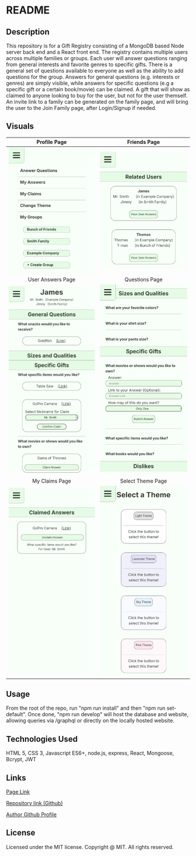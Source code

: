 # README

## Description

This repository is for a Gift Registry consisting of a MongoDB based Node server back end and a React front end.  The registry contains multiple users across multiple families or groups.  Each user will answer questions ranging from general interests and favorite genres to specific gifts.  There is a general set of questions available to everyone as well as the ability to add questions for the group.  Answers for general questions (e.g. interests or genres) are simply visible, while answers for specific questions (e.g a specific gift or a certain book/movie) can be claimed.  A gift that will show as claimed to anyone looking to buy for the user, but not for the user themself.  An invite link to a family can be generated on the family page, and will bring the user to the Join Family page, after Login/Signup if needed.

## Visuals
| Profile Page | Friends Page |
|:-:|:-:|
|<img src="./assets/images/profile.png" width="400">|<img src="./assets/images/friends.png" width="400">|
| User Answers Page | Questions Page |
|<img src="./assets/images/user.png" width="400">|<img src="./assets/images/questions.png" width="400">|
| My Claims Page | Select Theme Page |
|<img src="./assets/images/claims.png" width="400">|<img src="./assets/images/themes.png" width="400">|

## Usage

From the root of the repo, run "npm run install" and then "npm run set-default".  Once done, "npm run develop" will host the database and website, allowing queries via /graphql or directly on the locally hosted website.

## Technologies Used

HTML 5, CSS 3, Javascript ES6+, node.js, express, React, Mongoose, Bcrypt, JWT

## Links

[Page Link](http://3.137.161.101)

[Repository link (Github)](https://github.com/jtschams/gift-registry)

[Author Github Profile](https://github.com/jtschams)

## License

Licensed under the MIT license. Copyright @ MIT. All rights reserved.
